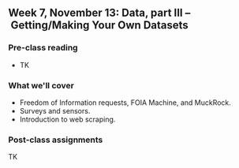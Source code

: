 ## Week 7, November 13: Data, part III – Getting/Making Your Own Datasets

### Pre-class reading

- TK

### What we'll cover

- Freedom of Information requests, FOIA Machine, and MuckRock.
- Surveys and sensors.
- Introduction to web scraping.

### Post-class assignments

TK

